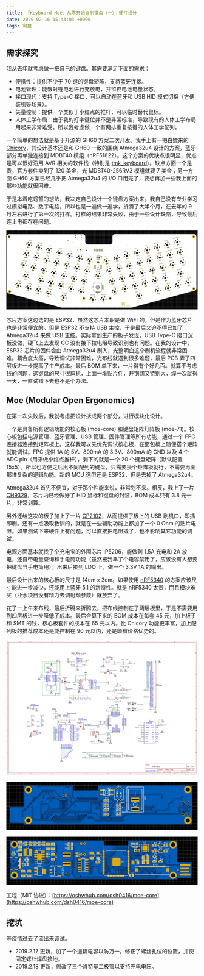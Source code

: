 ```yaml
---
title: 「Keyboard Moe」从零开始自制键盘（一）：硬件设计
date: 2020-02-16 15:43:03 +0900
tags: 键盘
---
```


## 需求探究

我从去年就考虑做一把自己的键盘。其需要满足下面的需求：

- 便携性：提供不少于 70 键的键盘矩阵，支持蓝牙连接。
- 电池管理：能够对锂电池进行充放电，并监控电池电量状态。
- 接口现代：支持 Type-C 接口，可以自动在蓝牙和 USB HID 模式切换（方便装机等场景）。
- 矢量控制：提供一个类似于小红点的推杆，可以临时替代鼠标。
- 人体工学布局：由于我的打字键位并不是非常标准，导致现有的人体工学布局用起来非常难受。所以我考虑做一个有两排重复按键的人体工学配列。

一个简单的想法就是基于开源的 GH60 方案二次开发。我手上有一把白嫖来的 [Chicory](https://help.ydkb.io/doku.php?id=en:keyboards:chicory)，其设计基本还是和 GH60 一致的围绕 Atmega32u4 设计的方案，蓝牙部分再单独连接到 MDBT40 模组（nRF51822）。这个方案的优缺点很明显，优点是可以很好沿用 AVR 相关的软件栈（特别是 [tmk_keyboard](https://github.com/tmk/tmk_keyboard)）。缺点方面一个是贵，官方套件卖到了 120 美金，光 MDBT40-256RV3 模组就要 7 美金；另一方面 GH60 方案已经几乎把 Atmega32u4 的 I/O 口用完了，要想再加一些我上面的那些功能就很困难。

于是本着吃螃蟹的想法，我决定自己设计一个键盘方案出来。我自己没有专业学习过模拟电路、数字电路，所以也是一遍做一遍学，折腾了大半个月，在去年的 9 月左右进行了第一次的打样。打样的结果非常失败，由于一些设计缺陷，导致最后连上电都存在问题。

![第一版设计图](/assets/images/pcb-moe-legacy.jpg)

芯片方案这边选的是 ESP32，虽然这芯片本职是做 WiFi 的，但是作为蓝牙芯片也是非常便宜的。但是 ESP32 不支持 USB 主控，于是最后又迫不得已加了 Atmega32u4 来做 USB 主控。实际拿到生产的板子发现，USB Type-C 接口沉板没做，硬飞上去发现 CC 没有接下拉电阻导致识别也有问题。在我的设计中，ESP32 芯片的固件会由 Atmega32u4 刷入，光整明白这个刷机流程就非常困难。耦合度太高，导致调试非常困难，光布线就遇到很多难题，最后 PCB 弄了四层板进一步提高了生产成本。最后 BOM 单下来，一片得有个好几百。就算不考虑钱的问题，这键盘的尺寸很尴尬，上面一堆贴片件，开钢网又特别大，焊一次就得一天，一直试错下去也不是个办法。

## Moe (Modular Open Ergonomics)

在第一次失败后，我就考虑把设计拆成两个部分，进行模块化设计。

一个是具备所有逻辑功能的核心板 (moe-core) 和键盘矩阵灯阵板 (moe-71)。核心板包括电源管理、蓝牙管理、USB 管理、固件管理等所有功能，通过一个 FPC 连接器连接到矩阵板上。这样我可以先优先调试核心板，在面包板上随便搭个矩阵就能调试。FPC 提供 1A 的 5V、800mA 的 3.3V、800mA 的 GND 以及 4 个 ADC pin（用来做小红点推杆），剩下的就是一个 20 个键盘矩阵（默认配置 15x5）。所以也方便之后出不同配列的键盘，只需要换个矩阵板就行，不需要再画那堆复杂的逻辑功能。新的 MCU 选型还是 ESP32，但是去掉了 Atmega32u4。

Atmega32u4 首先不便宜，对于那个性能来说，非常划不来。相反，我上了一片 [CH9329](http://www.wch.cn/products/CH9329.html)，芯片内已经做好了 HID 鼠标和键盘的封装，BOM 成本只有 3.8 元一片，非常划算。

另外还给这次的板子加上了一片 [CP2102](https://www.silabs.com/products/development-tools/software/usb-to-uart-bridge-vcp-drivers)，从而提供了板上的 USB 刷机口，即插即刷。还有一点吸取教训的，就是在一些辅助功能上都加了一个 0 Ohm 的贴片电阻。如果测试下来硬件上有问题，可以直接把电阻撬了，也不影响其它功能的调试。

电源方面基本就找了个充电宝的外围芯片 IP5206，能做到 1.5A 充电和 2A 放电，还自带电量查询和手电筒功能（虽然被我串了个电容禁用了，应该没有人想要把键盘当手电筒用）。出来后接到 LDO 上，做一个 3.3V 1A 的输出。

最后设计出来的核心板的尺寸是 14cm x 3cm。如果使用 [nRF5340](https://www.nordicsemi.com/Products/Low-power-short-range-wireless/nRF5340) 的方案应该尺寸能进一步减少，还能用上蓝牙 5.1 的新特性。就是 nRF5340 太贵，而且模块难买（业余项目没有精力去调射频参数）就放弃了。

花了一上午来布线，最后折腾来折腾去，把布线控制在了两层板里，于是不需要用到四层板进一步降低了成本。最后合算下来的 BOM 成本在每套 45 元，加上板子和 SMT 的钱，核心板套件的成本在 65 元以内。比 Chicory 功能更丰富，加上配列板的推荐成本还是能控制在 90 元以内，还是颇有价格优势的。

![电路图](/assets/images/moe-core-feb.png)

![正面](/assets/images/pcb-moe-feb-a.png)

![背面](/assets/images/pcb-moe-feb-b.png)

工程（MIT 协议）：[https://oshwhub.com/dsh0416/moe-core](https://oshwhub.com/dsh0416/moe-core)

## 挖坑

等疫情过去了流出来调试。

- 2019.2.17 更新，加了一个退耦电容以防万一。修正了螺丝孔位的位置，并使固定螺丝焊盘接地。
- 2019.2.18 更新，修改了三个肖特基二极管以支持充电电压。

